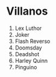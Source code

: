 
# Villanos

1. Lex Luthor
2. Joker
3. Flash Reverso
4. Doomsday
5. Deadshot
6. Harley Quinn
7. Pinguino

